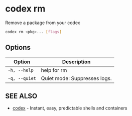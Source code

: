# codex rm

Remove a package from your codex

```bash
codex rm <pkg>... [flags]
```

## Options

<!-- Markdown Table of Options -->
| Option | Description |
| --- | --- |
| `-h, --help` | help for rm |
| `-q, --quiet` | Quiet mode: Suppresses logs. |

## SEE ALSO

* [codex](./codex.md)	 - Instant, easy, predictable shells and containers

